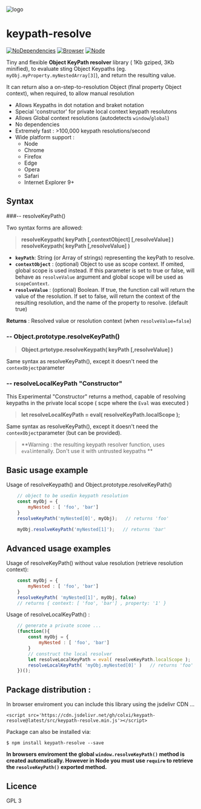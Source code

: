 ![logo](https://cdn.rawgit.com/colxi/keypath-resolve/f6782ad8/logo.png)

# keypath-resolve
[![NoDependencies](https://img.shields.io/badge/dependencies-none-green.svg)](https://github.com/colxi/midi-parser-js)
[![Browser](https://img.shields.io/badge/browser-compatible-blue.svg)](https://github.com/colxi/midi-parser-js)
[![Node](https://img.shields.io/badge/node-compatible-brightgreen.svg)](https://www.npmjs.com/package/midi-parser-js)

Tiny and flexible **Object KeyPath resolver** library (  1Kb gziped, 3Kb minified), to evaluate sting Object Keypaths (eg. `myObj.myProperty.myNestedArray[3]`), and return the resulting value.

It can return also a on-step-to-resolution Object (final property Object context), when required, to allow manual resolution




 
- Allows Keypaths in dot notation and braket notation 
- Special 'constructor' for private local context keypath resolutons
- Allows Global context resolutions (autodetects `window`/`global`)
- No dependencies
- Extremely fast : >100,000 keypath resolutions/second
- Wide platform support : 
  - Node 
  - Chrome
  - Firefox
  - Edge
  - Opera
  - Safari
  - Internet Explorer 9+

## Syntax

###-- resolveKeyPath()

Two syntax forms are allowed:
> **resolveKeypath( keyPath  [,contextObject] [,resolveValue] )**
> **resolveKeypath( keyPath  [,resolveValue] )**

- **`keyPath`**: String (or Array of strings) representing the keyPath to resolve.
- **`contextObject`** : (optional) Object to use as scope context. If omited, global scope is used instead. If this parameter is set  to true or false, will behave as `resolveValue` argument and global scope will be used as `scopeContext`. 
- **`resolveValue`** : (optional) Boolean.  If true, the function call will return the value of the resolution. If  set to false, will return the context of the resulting resolution, and the name of the property to  resolve. (default true)
 

**Returns** : Resolved value or resolution context (when `resolveValue=false`)


### -- Object.prototype.resolveKeyPath() 

> **Object.prtotype.resolveKeypath( keyPath  [,resolveValue] )**

Same syntax as resolveKeyPath(), except it doesn't need the `contexObject`parameter



### -- resolveLocalKeyPath "Constructor"

This Experimental "Constructor" returns a method, capable of resolving keypaths in the private local scope ( scpe where the `Eval` was executed )

> **let resolveLocalKeyPath = eval( resolveKeyPath.localScope );**


Same syntax as resolveKeyPath(), except it doesn't need the `contexObject`parameter (but can be provided).
>**Warning : the resulting keypath resolver function, uses `eval`intenally. Don't use it with untrusted keypaths  **


## Basic usage example 

Usage of resolveKeypath() and Object.prototype.resolveKeyPath()

```javascript
    // object to be usedin keypath resolution
	const myObj = {
		myNested : [ 'foo', 'bar']
    }
    resolveKeyPath('myNested[0]', myObj);   // returns 'foo'
 
    myObj.resolveKeyPath('myNested[1]');   // returns 'bar'

```
## Advanced usage examples 
Usage of resolveKeyPath() without value resolution (retrieve resolution context):

```javascript
    const myObj = {
        myNested : [ 'foo', 'bar']
    }
    resolveKeyPath( 'myNested[1]', myObj, false)  
    // returns { context: [ 'foo', 'bar'] , property: '1' }

```


Usage of resolveLocalKeyPath() :

```javascript
    // generate a private scooe ...
    (function(){
        const myObj = {
            myNested : [ 'foo', 'bar']
        }
    	// construct the local resolver
        let resolveLocalKeyPath = eval( resolveKeyPath.localScope );
	    resolveLocalKeyPath( 'myObj.myNested[0]' )   // returns 'foo'
    })();

```

## Package distribution :

In browser enviroment you can include this library using the jsdelivr CDN ...

```
<script src='https://cdn.jsdelivr.net/gh/colxi/keypath-resolve@latest/src/keypath-resolve.min.js'></script>
```

Package can also be installed via:

```
$ npm install keypath-resolve --save
```

**In browsers enviroment the global `window.resolveKeyPath()` method is created automatically. However in Node you must use `require` to retrieve the  `resolveKeyPath()`  exported method.**



## Licence 
GPL 3
